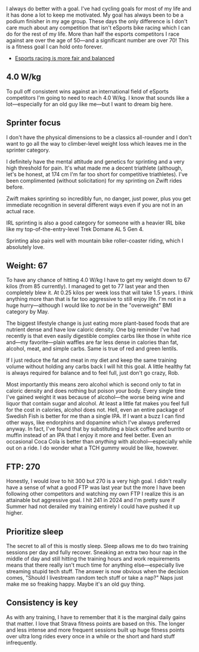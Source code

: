 I always do better with a goal. I've had cycling goals for most of my life and it has done a lot to keep me motivated. My goal has always been to be a podium finisher in my age group. These days the only difference is I don't care much about any competition that isn't eSports bike racing which I can do for the rest of my life. More than half the esports competitors I race against are over the age of 50—and a significant number are over 70! This is a fitness goal I can hold onto forever.

* [Esports racing is more fair and balanced](Esports%20racing%20is%20more%20fair%20and%20balanced.md)

## 4.0 W/kg

To pull off consistent wins against an international field of eSports competitors I'm going to need to reach 4.0 W/kg. I know that sounds like a lot—especially for an old guy like me—but I want to dream big here.

## Sprinter focus

I don't have the physical dimensions to be a classics all-rounder and I don't want to go all the way to climber-level weight loss which leaves me in the sprinter category.

I definitely have the mental attitude and genetics for sprinting and a very high threshold for pain. It's what made me a decent triathlete (although, let's be honest, at 174 cm I'm far too short for competitive triathletes). I've been complimented (without solicitation) for my sprinting on Zwift rides before. 

Zwift makes sprinting so incredibly fun, no danger, just power, plus you get immediate recognition in several different ways even if you are not in an actual race.

IRL sprinting is also a good category for someone with a heavier IRL bike like my top-of-the-entry-level Trek Domane AL 5 Gen 4.

Sprinting also pairs well with mountain bike roller-coaster riding, which I absolutely love.

## Weight: 67

To have any chance of hitting 4.0 W/kg I have to get my weight down to 67 kilos (from 85 currently). I managed to get to 77 last year and then completely blew it. At 0.25 kilos per week loss that will take 1.5 years. I think anything more than that is far too aggressive to still enjoy life. I'm not in a huge hurry—although I would like to *not* be in the "overweight" BMI category by May.

The biggest lifestyle change is just eating more plant-based foods that are nutrient dense and have low caloric density. One big reminder I've had recently is that even easily digestible complex carbs like those in white rice and—my favorite—plain waffles are far less dense in calories than fat, alcohol, meat, and simple carbs. Same is true of red and green lentils.

If I just reduce the fat and meat in my diet and keep the same training volume without holding any carbs back I will hit this goal. A little healthy fat is always required for balance and to feel full, just don't go crazy, Rob.

Most importantly this means zero alcohol which is second only to fat in caloric density and does nothing but poison your body. Every single time I've gained weight it was because of alcohol—the worse being wine and liquor that contain sugar and alcohol. At least a little fat makes you feel full for the cost in calories, alcohol does not. Hell, even an entire package of Swedish Fish is better for me than a single IPA. If I want a buzz I can find other ways, like endorphins and dopamine which I've always preferred anyway. In fact, I've found that by substituting a black coffee and burrito or muffin instead of an IPA that I enjoy it more and feel better. Even an occasional Coca Cola is better than *anything* with alcohol—especially while out on a ride. I do wonder what a TCH gummy would be like, however.
## FTP: 270

Honestly, I would *love* to hit 300 but 270 is a very high goal. I didn't really have a sense of what a good FTP was last year but the more I have been following other competitors and watching my own FTP I realize this is an attainable but aggressive goal. I hit 241 in 2024 and I'm pretty sure if Summer had not derailed my training entirely I could have pushed it up higher.

## Prioritize sleep

The secret to all of this is mostly sleep. Sleep allows me to do two training sessions per day and fully recover. Sneaking an extra two hour nap in the middle of day and still hitting the training hours and work requirements means that there really isn't much time for anything else—especially live streaming stupid tech stuff. The answer is now obvious when the decision comes, "Should I livestream random tech stuff or take a nap?" Naps just make me so freaking happy. Maybe it's an old guy thing.
## Consistency is key

As with any training, I have to remember that it is the marginal daily gains that matter. I love that Strava fitness points are based on this. The longer and less intense and more frequent sessions built up huge fitness points over ultra long rides every once in a while or the short and hard stuff infrequently.